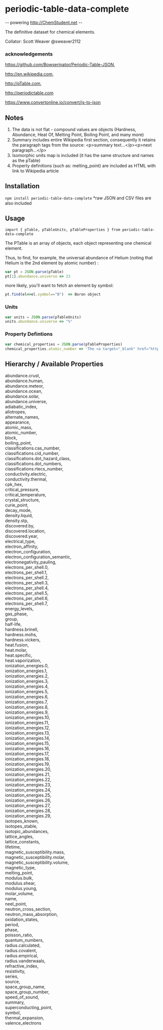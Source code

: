 # periodic-table-data-complete

-- powering http://ChemStudent.net --

The definitive dataset for chemical elements.

Collator: Scott Weaver @sweaver2112

### acknowledgements

https://github.com/Bowserinator/Periodic-Table-JSON,

http://en.wikipedia.com,

http://pTable.com,

http://periodictable.com

https://www.convertonline.io/convert/js-to-json

## Notes

1. The data is not flat - compound values are objects (Hardness, Abundance, Heat Of, Melting Point, Boiling Point, and many more)
2. Summary includes entire Wikipedia first section, consequently it retains the paragraph tags from the source: &lt;p&gt;summary text...&lt;/p&gt;&lt;p&gt;next paragraph...&lt;/p&gt;
3. Isomorphic units map is included (it has the same structure and names as the pTable)
4. Property definitions (such as: melting_point) are included as HTML with link to Wikipedia article

## Installation

`npm install periodic-table-data-complete`
*raw JSON and CSV files are also included

## Usage

`import { pTable, pTableUnits, pTableProperties } from periodic-table-data-complete`

The PTable is an array of objects, each object representing one chemical element. 

Thus, to find, for example, the universal abundance of Helium (noting that Helium is the 2nd element by atomic number) :

```javascript
var pt = JSON.parse(pTable)
pt[1].abundance.universe => 23
```
more likely, you'll want to fetch an element by symbol:

```javascript
pt.find(el=>el.symbol=="B")  => Boron object
```

### Units

```javascript
var units = JSON.parse(pTableUnits)
units.abundance.universe => "%"
```

### Property Defintions

```javascript
var chemical_properties = JSON.parse(pTableProperties)
chemical_properties.atomic_number => 'The <a target="_blank" href="https://en.wikipedia.org/wiki/Atomic_number">atomic number</a> or proton number (symbol <em>Z</em>) of a chemical element is the number of protons found in the nucleus of every atom of that element. The atomic number uniquely identifies a chemical element. It is identical to the charge number of the nucleus. In an uncharged atom, the atomic number is also equal to the number of electrons.'
```

## Hierarchy / Available Properties

abundance.crust, </br>abundance.human, </br>abundance.meteor, </br>abundance.ocean, </br>abundance.solar, </br>abundance.universe, </br>adiabatic_index, </br>allotropes, </br>alternate_names, </br>appearance, </br>atomic_mass, </br>atomic_number, </br>block, </br>boiling_point, </br>classifications.cas_number, </br>classifications.cid_number, </br>classifications.dot_hazard_class, </br>classifications.dot_numbers, </br>classifications.rtecs_number, </br>conductivity.electric, </br>conductivity.thermal, </br>cpk_hex, </br>critical_pressure, </br>critical_temperature, </br>crystal_structure, </br>curie_point, </br>decay_mode, </br>density.liquid, </br>density.stp, </br>discovered.by, </br>discovered.location, </br>discovered.year, </br>electrical_type, </br>electron_affinity, </br>electron_configuration, </br>electron_configuration_semantic, </br>electronegativity_pauling, </br>electrons_per_shell.0, </br>electrons_per_shell.1, </br>electrons_per_shell.2, </br>electrons_per_shell.3, </br>electrons_per_shell.4, </br>electrons_per_shell.5, </br>electrons_per_shell.6, </br>electrons_per_shell.7, </br>energy_levels, </br>gas_phase, </br>group, </br>half-life, </br>hardness.brinell, </br>hardness.mohs, </br>hardness.vickers, </br>heat.fusion, </br>heat.molar, </br>heat.specific, </br>heat.vaporization, </br>ionization_energies.0, </br>ionization_energies.1, </br>ionization_energies.2, </br>ionization_energies.3, </br>ionization_energies.4, </br>ionization_energies.5, </br>ionization_energies.6, </br>ionization_energies.7, </br>ionization_energies.8, </br>ionization_energies.9, </br>ionization_energies.10, </br>ionization_energies.11, </br>ionization_energies.12, </br>ionization_energies.13, </br>ionization_energies.14, </br>ionization_energies.15, </br>ionization_energies.16, </br>ionization_energies.17, </br>ionization_energies.18, </br>ionization_energies.19, </br>ionization_energies.20, </br>ionization_energies.21, </br>ionization_energies.22, </br>ionization_energies.23, </br>ionization_energies.24, </br>ionization_energies.25, </br>ionization_energies.26, </br>ionization_energies.27, </br>ionization_energies.28, </br>ionization_energies.29, </br>isotopes_known, </br>isotopes_stable, </br>isotopic_abundances, </br>lattice_angles, </br>lattice_constants, </br>lifetime, </br>magnetic_susceptibility.mass, </br>magnetic_susceptibility.molar, </br>magnetic_susceptibility.volume, </br>magnetic_type, </br>melting_point, </br>modulus.bulk, </br>modulus.shear, </br>modulus.young, </br>molar_volume, </br>name, </br>neel_point, </br>neutron_cross_section, </br>neutron_mass_absorption, </br>oxidation_states, </br>period, </br>phase, </br>poisson_ratio, </br>quantum_numbers, </br>radius.calculated, </br>radius.covalent, </br>radius.empirical, </br>radius.vanderwaals, </br>refractive_index, </br>resistivity, </br>series, </br>source, </br>space_group_name, </br>space_group_number, </br>speed_of_sound, </br>summary, </br>superconducting_point, </br>symbol, </br>thermal_expansion, </br>valence_electrons


